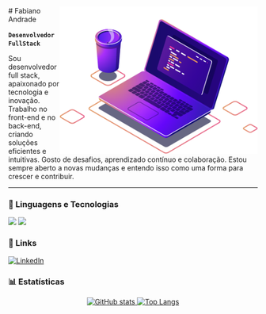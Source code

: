<img src="./Images/computer-illustration.png" min-width="400px" max-width="420px" width="400px" align="right" >
# Fabiano Andrade

**`Desenvolvedor FullStack`**

Sou desenvolvedor full stack, apaixonado por tecnologia e inovação. Trabalho no front-end e no back-end, criando soluções eficientes e intuitivas. Gosto de desafios, aprendizado contínuo e colaboração. Estou sempre aberto a novas mudanças e entendo isso como uma forma para crescer e contribuir.

<!-- <p align="left">
    <a href="https://www.linkedin.com/in/fabiano-andrade-13118475/">
        <img 
            alt="" 
            title="" 
            src="https://custom-icon-badges.demolab.com/github/stars/fabiano-andrade?color=236ad3&style=for-the-badge&labelColor=1155ba&logo=li&label=Linkdin"
        />
    </a>
    <a href="https://github.com/fabianoAndrad?tab=followers">
        <img 
            alt="Seguidores" 
            title="Me siga no GitHub" 
            src="https://custom-icon-badges.demolab.com/github/followers/fabianoAndrad?color=236ad3&labelColor=1155ba&style=for-the-badge&logo=github&label=Seguidores&logoColor=white"
        />
    </a>
</p> -->

---

### 🤖 Linguagens e Tecnologias

<p align="left">
    <img src="https://skillicons.dev/icons?i=html,css,js,ts,cs,angular,net,react,tailwind" />
    <img width="50px" src="https://raw.githubusercontent.com/marwin1991/profile-technology-icons/refs/heads/main/icons/blazor.png" 
    />
</p>

### 🔗 Links
[![LinkedIn](https://skillicons.dev/icons?i=linkedin)](https://www.linkedin.com/in/fabiano-andrade-13118475/)


### 📊 Estatísticas

<p align="center">
  <a href="https://github.com/fabianoandrad">
    <img height="175" alt="GitHub stats" src="https://github-readme-stats.vercel.app/api?username=fabianoandrad&show_icons=true&include_all_commits=true&text_bold=false&ring_color=f5dd42&count_private=true&title_color=cdd9e5&rank_icon=github&text_color=cdd9e5&icon_color=768390&bg_color=22272E&hide_border=true&hide_title=true"/>
  </a>
  
  <a href="https://github.com/fabianoandrad?tab=repositories">
    <img height="175" alt="Top Langs" src="https://github-readme-stats.vercel.app/api/top-langs/?username=fabianoandrad&layout=compact&langs_count=8&title_color=cdd9e5&text_color=cdd9e5&icon_color=768390&bg_color=22272E&hide_border=true&hide_title=true"/>
  </a>
</p>


<!-- <br clear="both">
<div align="center">
    <img src="https://raw.githubusercontent.com/MiroslavKolosnjaji/MiroslavKolosnjaji/output/snake.svg" alt="Snake animation" />
</div> -->
